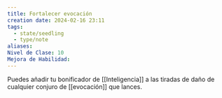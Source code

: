 ```yaml
---
title: Fortalecer evocación
creation date: 2024-02-16 23:11
tags:
  - state/seedling
  - type/note
aliases: 
Nivel de Clase: 10
Mejora de Habilidad:
---
```

Puedes añadir tu bonificador de [[Inteligencia]] a las tiradas de daño de cualquier conjuro de [[evocación]] que lances.

